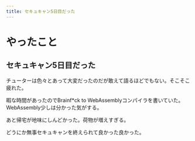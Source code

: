 ```yaml
---
title: セキュキャン5日目だった
---
```


# やったこと

## セキュキャン5日目だった

チューターは色々とあって大変だったのだが敢えて語るほどでもない。そこそこ疲れた。

暇な時間があったのでBrainf\*ck to WebAssemblyコンパイラを書いていた。WebAssembly少しは分かった気がする。

あと帰宅が地味にしんどかった。荷物が増えすぎる。

どうにか無事セキュキャンを終えられて良かった良かった。
